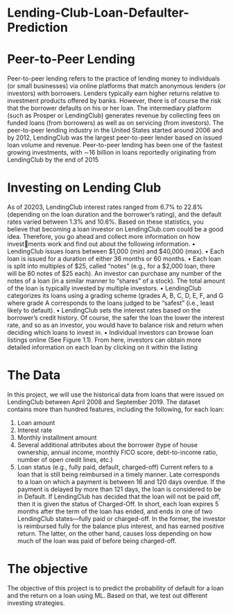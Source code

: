 # Lending-Club-Loan-Defaulter-Prediction

# Peer-to-Peer Lending
Peer-to-peer lending refers to the practice of lending money to individuals (or small businesses) via online platforms that match anonymous lenders (or investors) with borrowers.
Lenders typically earn higher returns relative to investment products offered by banks. However, there is of course the risk that the borrower defaults on his or her loan.
The intermediary platform (such as Prosper or LendingClub) generates revenue by collecting
fees on funded loans (from borrowers) as well as on servicing (from investors).
The peer-to-peer lending industry in the United States started around 2006 and by 2012,
LendingClub was the largest peer-to-peer lender based on issued loan volume and revenue.
Peer-to-peer lending has been one of the fastest growing investments, with ∼16 billion in
loans reportedly originating from LendingClub by the end of 2015

# Investing on Lending Club
As of 20203, LendingClub interest rates ranged from 6.7% to 22.8% (depending on the
loan duration and the borrower’s rating), and the default rates varied between 1.3% and 10.6%.
Based on these statistics, you believe that becoming a loan investor on LendingClub.com
could be a good idea. Therefore, you go ahead and collect more information on how investments work and find out about the following information.
• LendingClub issues loans between $1,000 (min) and $40,000 (max).
• Each loan is issued for a duration of either 36 months or 60 months.
• Each loan is split into multiples of $25, called “notes” (e.g., for a $2,000 loan, there
will be 80 notes of $25 each). An investor can purchase any number of the notes of
a loan (in a similar manner to “shares” of a stock). The total amount of the loan is
typically invested by multiple investors.
• LendingClub categorizes its loans using a grading scheme (grades A, B, C, D, E, F,
and G where grade A corresponds to the loans judged to be “safest” (i.e., least likely
to default).
• LendingClub sets the interest rates based on the borrower’s credit history. Of course,
the safer the loan the lower the interest rate, and so as an investor, you would have to
balance risk and return when deciding which loans to invest in.
• Individual investors can browse loan listings online (See Figure 1.1). From here, investors can obtain more detailed information on each loan by clicking on it within the listing

# The Data
In this project, we will use the historical data from loans that were issued on LendingClub
between April 2008 and September 2019.
The dataset contains more than hundred features, including the following, for each loan:
1. Loan amount
2. Interest rate
3. Monthly installment amount
4. Several additional attributes about the borrower (type of house ownership, annual
income, monthly FICO score, debt-to-income ratio, number of open credit lines, etc.)
5. Loan status (e.g., fully paid, default, charged-off)
Current refers to a loan that is still being
reimbursed in a timely manner. Late corresponds to a loan on which a payment is between
16 and 120 days overdue. If the payment is delayed by more than 121 days, the loan is
considered to be in Default. If LendingClub has decided that the loan will not be paid off,
then it is given the status of Charged-Off.
In short, each loan expires 5 months after the term of the loan has ended, and ends in
one of two LendingClub states—fully paid or charged-off. In the former, the investor is
reimbursed fully for the balance plus interest, and has earned positive return. The latter,
on the other hand, causes loss depending on how much of the loan was paid of before being
charged-off.

# The objective
The objective of this project is to predict the probability of default for a loan and the return on a loan using ML. Based on that, we test out different investing strategies.
